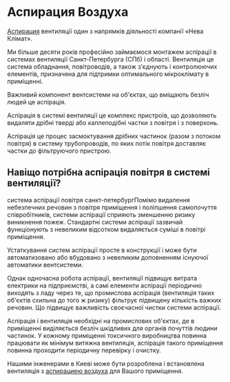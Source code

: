 # Аспирация Воздуха

<a href="https://abtechnologies.com.ua/oborudovanie-rus/aspiratsiya-uk-ru/">Аспирация</a> вентиляції один з напрямків діяльності компанії «Нева Клімат». 

Ми більше десяти років професійно займаємося монтажем аспірації в системах вентиляції Санкт-Петербурга (СПб) і області. Вентиляція це система обладнання, повітроводів, а також з'єднують і контролюючих елементів, призначена для підтримки оптимального мікроклімату в приміщенні. 

Важливий компонент вентсистеми на об'єктах, що вміщають безліч людей це аспірація. 

Аспірація в системі вентиляції це комплекс пристроїв, що дозволяють видаляти дрібні тверді або каплеподібні частки з повітря і з поверхонь. 

Аспірація це процес засмоктування дрібних частинок (разом з потоком повітря) в систему трубопроводів, по яких потік повітря доставляє частки до фільтруючого пристрою. 

## Навіщо потрібна аспірація повітря в системі вентиляції? 
система аспірації повітря санкт-петербургПомімо видалення небезпечних речовин з повітря приміщення і поліпшення самопочуття співробітників, системи аспірації сприяють зменшенню ризику виникнення пожеж. Стандартні системи аспірації зазвичай функціонують з невеликим відсотком видаляється суміші в повітрі приміщення. 

Устаткування систем аспірації просте в конструкції і може бути автоматизовано або вбудовано з невеликим доповненням існуючої автоматики вентсистеми. 

Однак одночасна робота аспірації, вентиляції підвищує витрата електрики на підприємстві, а самі елементи аспірації періодично виходять з ладу через те, що промислова аспірація (вентиляція таких об'єктів схильна до того ж ризику) фільтрує підвищену кількість важких речовин. Що підвищує важливість своєчасної чистки системи аспірації. 

Аспірація і вентиляція необхідні на промислових об'єктах, де в приміщенні виділяється безліч шкідливих для органів почуттів людини частинок. У кожному приміщенні токсичного виробництва повинна працювати як мінімум витяжна вентиляція, аспірація такого приміщення повинна проходити періодичну перевірку і очистку. 

Нашими інженерами в Киеві може бути розроблена і встановлена ​​вентиляція з <a href="https://abtechnologies.com.ua/oborudovanie-rus/aspiratsiya-uk-ru/">аспирациею воздуха</a> для Вашого приміщення.
